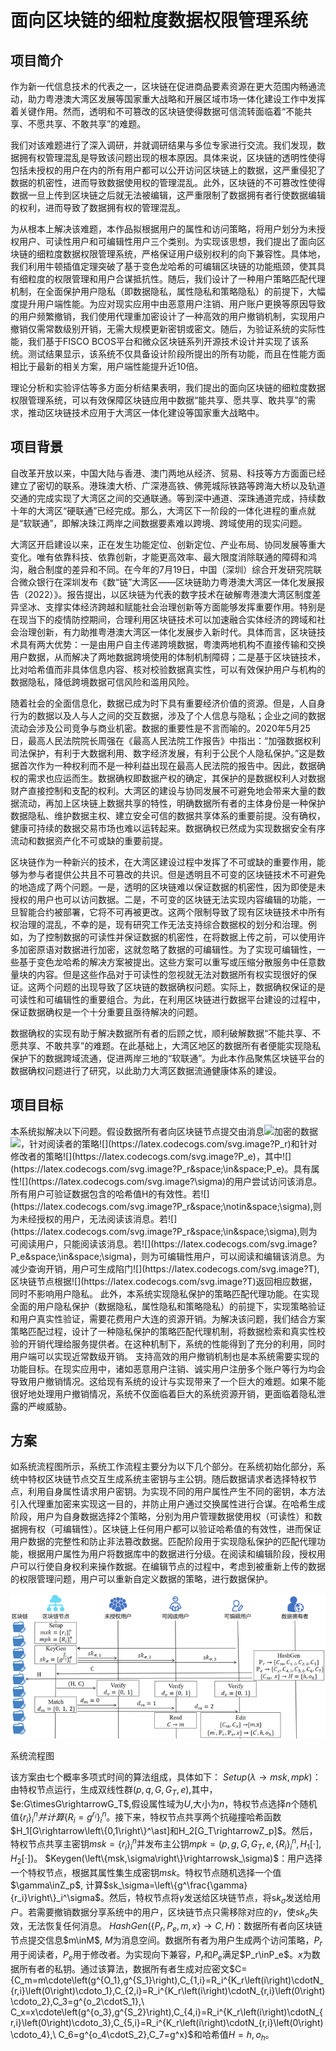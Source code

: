 # 面向区块链的细粒度数据权限管理系统

## 项目简介

作为新一代信息技术的代表之一，区块链在促进商品要素资源在更大范围内畅通流动，助力粤港澳大湾区发展等国家重大战略和开展区域市场一体化建设工作中发挥着关键作用。然而，透明和不可篡改的区块链使得数据可信流转面临着“不能共享、不愿共享、不敢共享”的难题。

我们对该难题进行了深入调研，并就调研结果与多位专家进行交流。我们发现，数据拥有权管理混乱是导致该问题出现的根本原因。具体来说，区块链的透明性使得包括未授权的用户在内的所有用户都可以公开访问区块链上的数据，这严重侵犯了数据的机密性，进而导致数据使用权的管理混乱。此外，区块链的不可篡改性使得数据一旦上传到区块链之后就无法被编辑，这严重限制了数据拥有者行使数据编辑的权利，进而导致了数据拥有权的管理混乱。

为从根本上解决该难题，本作品拟根据用户的属性和访问策略，将用户划分为未授权用户、可读性用户和可编辑性用户三个类别。为实现该思想，我们提出了面向区块链的细粒度数据权限管理系统，严格保证用户级别权利的向下兼容性。具体地，我们利用牛顿插值定理突破了基于变色龙哈希的可编辑区块链的功能瓶颈，使其具有细粒度的权限管理和用户合谋抵抗性。随后，我们设计了一种用户策略匹配代理机制，在全面保护用户隐私（即数据隐私，属性隐私和策略隐私）的前提下，大幅度提升用户端性能。为应对现实应用中由恶意用户注销、用户账户更换等原因导致的用户频繁撤销，我们使用代理重加密设计了一种高效的用户撤销机制，实现用户撤销仅需常数级别开销，无需大规模更新密钥或密文。随后，为验证系统的实际性能，我们基于FISCO BCOS平台和微众区块链系列开源技术设计并实现了该系统。测试结果显示，该系统不仅具备设计阶段所提出的所有功能，而且在性能方面相比于最新的相关方案，用户端性能提升近10倍。

理论分析和实验评估等多方面分析结果表明，我们提出的面向区块链的细粒度数据权限管理系统，可以有效保障区块链应用中数据“能共享、愿共享、敢共享”的需求，推动区块链技术应用于大湾区一体化建设等国家重大战略中。

## 项目背景

自改革开放以来，中国大陆与香港、澳门两地从经济、贸易、科技等方方面面已经建立了密切的联系。港珠澳大桥、广深港高铁、佛莞城际铁路等跨海大桥以及轨道交通的完成实现了大湾区之间的交通联通。等到深中通道、深珠通道完成，持续数十年的大湾区“硬联通”已经完成。那么，大湾区下一阶段的一体化进程的重点就是“软联通”，即解决珠江两岸之间数据要素难以跨境、跨域使用的现实问题。

大湾区开启建设以来，正在发生功能定位、创新定位、产业布局、协同发展等重大变化。唯有依靠科技、依靠创新，才能更高效率、最大限度消除联通的障碍和鸿沟，融合制度的差异和不同。在今年的7月19日，中国（深圳）综合开发研究院联合微众银行在深圳发布《数“链”大湾区——区块链助力粤港澳大湾区一体化发展报告（2022）》。报告提出，以区块链为代表的数字技术在破解粤港澳大湾区制度差异坚冰、支撑实体经济跨越和赋能社会治理创新等方面能够发挥重要作用。特别是在现当下的疫情防控期间，合理利用区块链技术可以加速融合实体经济的跨域和社会治理创新，有力助推粤港澳大湾区一体化发展步入新时代。具体而言，区块链技术具有两大优势：一是由用户自主传递跨境数据，粤澳两地机构不直接传输和交换用户数据，从而解决了两地数据跨境使用的体制机制障碍；二是基于区块链技术，比对哈希值而非具体信息内容、核对校验数据真实性，可以有效保护用户与机构的数据隐私，降低跨境数据可信风险和滥用风险。

随着社会的全面信息化，数据已成为时下具有重要经济价值的资源。但是，人自身行为的数据以及人与人之间的交互数据，涉及了个人信息与隐私；企业之间的数据流动会涉及公司竞争与商业机密。数据的重要性是不言而喻的。2020年5月25日，最高人民法院院长周强在《最高人民法院工作报告》中指出：“加强数据权利司法保护，有利于大数据利用、数字经济发展，有利于公民个人隐私保护。”这是数据首次作为一种权利而不是一种利益出现在最高人民法院的报告中。因此，数据确权的需求也应运而生。数据确权即数据产权的确定，其保护的是数据权利人对数据财产直接控制和支配的权利。大湾区的建设与协同发展不可避免地会带来大量的数据流动，再加上区块链上数据共享的特性，明确数据所有者的主体身份是一种保护数据隐私、维护数据主权、建立安全可信的数据共享体系的重要前提。没有确权，健康可持续的数据交易市场也难以运转起来。数据确权已然成为实现数据安全有序流动和数据资产化不可或缺的重要前提。

区块链作为一种新兴的技术，在大湾区建设过程中发挥了不可或缺的重要作用，能够为参与者提供公共且不可篡改的共识。但是透明且不可变的区块链技术不可避免的地造成了两个问题。一是，透明的区块链难以保证数据的机密性，因为即使是未授权的用户也可以访问数据。二是，不可变的区块链无法实现内容编辑的功能，一旦智能合约被部署，它将不可再被更改。这两个限制导致了现有区块链技术中所有权治理的混乱，不幸的是，现有研究工作无法支持综合数据权的划分和治理。例如，为了控制数据的可读性并保证数据的机密性，在将数据上传之前，可以使用许多加密原语对数据进行加密，这就忽略了数据的可编辑性。为了实现可编辑性，一些基于变色龙哈希的解决方案被提出。这些方案可以重写或压缩分散服务中任意数量块的内容。但是这些作品对于可读性的忽视就无法对数据所有权实现很好的保证。这两个问题的出现导致了区块链的数据确权问题。实际上，数据确权保证的是可读性和可编辑性的重要组合。为此，在利用区块链进行数据平台建设的过程中，保证数据确权是一个十分重要且亟待解决的问题。

数据确权的实现有助于解决数据所有者的后顾之忧，顺利破解数据“不能共享、不愿共享、不敢共享”的难题。在此基础上，大湾区地区的数据所有者便能实现隐私保护下的数据跨域流通，促进两岸三地的“软联通”。为此本作品聚焦区块链平台的数据确权问题进行了研究，以此助力大湾区数据流通健康体系的建设。

## 项目目标

本系统拟解决以下问题。假设数据所有者向区块链节点提交由消息![](https://latex.codecogs.com/svg.image?m)加密的数据![](https://latex.codecogs.com/svg.image?\left(C,H\right))，针对阅读者的策略![](https://latex.codecogs.com/svg.image?P_r)和针对修改者的策略![](https://latex.codecogs.com/svg.image?P_e)，其中![](https://latex.codecogs.com/svg.image?P_r&space;\in&space;P_e)。具有属性![](https://latex.codecogs.com/svg.image?\sigma)的用户尝试访问该消息。所有用户可验证数据包含的哈希值H的有效性。若![](https://latex.codecogs.com/svg.image?P_r&space;\notin&space;\sigma),则为未经授权的用户，无法阅读该消息。若![](https://latex.codecogs.com/svg.image?P_r&space;\in&space;\sigma),则为可阅读用户，只能阅读该消息。若![](https://latex.codecogs.com/svg.image?P_e&space;\in&space;\sigma)，则为可编辑性用户，可以阅读和编辑该消息。为减少查询开销，用户可生成陷门![](https://latex.codecogs.com/svg.image?T),区块链节点根据![](https://latex.codecogs.com/svg.image?T)返回相应数据，同时不影响用户隐私。
此外，本系统实现隐私保护的策略匹配代理功能。在实现全面的用户隐私保护（数据隐私，属性隐私和策略隐私）的前提下，实现策略验证和用户真实性验证，需要花费用户大连的资源开销。为解决该问题，我们结合方案策略匹配过程，设计了一种隐私保护的策略匹配代理机制，将数据检索和真实性校验的开销代理给服务提供者。在这种机制下，系统的性能得到了充分的利用，同时用户端可以实现近常数级开销。
支持高效的用户撤销机制也是本系统需要实现的功能目标。在现实应用中，诸如恶意用户注销、诚实用户注册多个账户等行为均会导致用户撤销情况。这给现有系统的设计与实现带来了一个巨大的难题。如果不能很好地处理用户撤销情况，系统不仅面临着巨大的系统资源开销，更面临着隐私泄露的严峻威胁。

## 方案

如系统流程图所示，系统工作流程主要分为以下几个部分。在系统初始化部分，系统中特权区块链节点交互生成系统主密钥与主公钥。随后数据请求者选择特权节点，利用自身属性请求用户密钥。为实现不同的用户属性产生不同的密钥，本方法引入代理重加密来实现这一目的，并防止用户通过交换属性进行合谋。在哈希生成阶段，用户为自身数据选择2个策略，分别为用户管理数据使用权（可读性）和数据拥有权（可编辑性）。区块链上任何用户都可以验证哈希值的有效性，进而保证用户数据的完整性和防止非法篡改数据。匹配阶段用于实现隐私保护的匹配代理功能，根据用户属性为用户将数据库中的数据进行分级。在阅读和编辑阶段，授权用户可以行使自身权利来操作数据。在编辑节点的过程中，考虑到被重新上传的数据的权限管理问题，用户可以重新自定义数据的策略，进行数据保护。

![img](./System.png)

系统流程图

该方案由七个概率多项式时间的算法组成，具体如下：
$Setup(\lambda\rightarrow{msk,mpk})$：由特权节点运行，生成双线性群$(p,q,G,G_T,e)$,其中，$e:G\timesG\rightarrowG_T$,假设属性域为$U$,大小为$n$，特权节点选择$n$个随机值$\left\{r_i\right\}_i^n并计算\left\{R_i=g^{r_i}\right\}_i^n$。接下来，特权节点共享两个抗碰撞哈希函数$H_1[G\rightarrow\left\{0,1\right\}^\ast]和H_2[G_T\rightarrowZ_p]$。然后，特权节点共享主密钥$msk=\left\{r_i\right\}_i^n$并发布主公钥$mpk=\left(p,g,G,G_T,e,\left\{R_i\right\}_i^n,H_1\left[\cdot\right],H_2\left[\cdot\right]\right)$。
$Keygen(\left\{msk,\sigma\right\}\rightarrowsk_\sigma)$：用户选择一个特权节点，根据其属性集生成密钥$msk$。特权节点随机选择一个值$\gamma\inZ_p$, 计算$sk_\sigma=\left\{g^\frac{\gamma}{r_i}\right\}_i^\sigma$。然后，特权节点将$\gamma$发送给区块链节点，将s$k_\sigma$发送给用户。若需要撤销数据分享系统中的用户，区块链节点只需移除对应的$\gamma$，使$sk_\sigma$失效，无法恢复任何消息。
$HashGen(\left\{P_r,P_e,m,x\right\}\rightarrow{C,H})$：数据所有者向区块链节点提交信息$m\inM$, $M$为消息空间。数据所有者为用户生成两个访问策略，$P_r$用于阅读者，$P_e$用于修改者。为实现向下兼容，$P_r$和$P_e$满足$P_r\inP_e$。$x$为数据所有者的私钥。通过该算法，数据所有者生成对应密文$C={C_m=m\cdote\left(g^{O_1},g^{S_1}\right),C_{1,i}=R_i^{K_r\left(i\right)\cdotN_{r,i}\left(0\right)\cdoto_1},C_{2,i}=R_i^{K_r\left(i\right)\cdotN_{r,i}\left(0\right)\cdoto_2},C_3=g^{o_2\cdotS_1},\ C_x=x\cdote\left(g^{o_3},g^{S_2}\right),C_{4,i}=R_i^{K_r\left(i\right)\cdotN_{r,i}\left(0\right)\cdoto_3},C_{5,i}=R_i^{K_r\left(i\right)\cdotN_{r,i}\left(0\right)\cdoto_4},\ C_6=g^{o_4\cdotS_2},C_7=g^x}$和哈希值$H={h,o_h}$。

